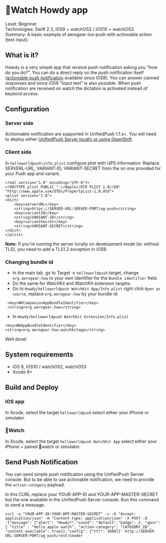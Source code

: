 Watch Howdy app
================
Level: Beginner  
Technologies: Swift 2.3, iOS9 + watchOS2 / iOS10 + watchOS3   
Summary: A basic example of aerogear-ios-push with actionable action (text input).  

What is it?
-----------

Howdy is a very simple app that receive push notification asking you "how do you do?". You can do a direct reply on the push notification itself ([actionable push notification](http://blogs.imediaconnection.com/blog/2015/04/16/actionable-notifications-and-the-apple-watch/) available since iOS8). You can answer canned responses and since iOS9 "input text" is also possible. When push notification are received on watch the dictation is activated instead of keybord access.

Configuration
-------------
### Server side
Actionnable notification are supported in UnifiedPush 1.1.x+. 
You will need to deploy either [UnifiedPush Server locally or using OpenShift](https://aerogear.org/push/).

### Client side
In ```helloworldpush\info.plist``` configure plist with UPS information:
Replace SERVERL-URL, VARIANT-ID, VARIANT-SECRET from the on one provided for your Push app and variant.

```
<?xml version="1.0" encoding="UTF-8"?>
<!DOCTYPE plist PUBLIC "-//Apple//DTD PLIST 1.0//EN" "http://www.apple.com/DTDs/PropertyList-1.0.dtd">
<plist version="1.0">
<dict>  
    <key>serverURL</key>
    <string>https://SERVER-URL:SERVER-PORT/ag-push</string>
    <key>variantID</key>
    <string>VARIANT-ID</string>
    <key>variantSecret</key>
    <string>VARIANT-SECRET</string>    
</dict>
</plist>

```

**Note:** If you're running the server locally on development mode (ie: without TLS), you need to add a TLS1.2 exception in iOS9.

### Changing bundle id
* In the main tab, go to Target -> `helloworldpush` target, change `org.aerogear.how` to your own identifier for the `Bundle identifier` field. 
* Do the same for WatchKit and WatchKit extension targets. 
* Go to `Howdy/helloworldpush WatchKit App/Info.plist` right click `Open as source`, replace `org.aerogear.how` by your bundle id:
```
 <key>WKCompanionAppBundleIdentifier</key>
 <string>org.aerogear.how</string>
 ```
* In `Howdy/helloworldpush WatchKit Extension/Info.plist`
```
<key>WKAppBundleIdentifier</key>
<string>org.aerogear.how.watchkitapp</string>
```
Well done!


System requirements
-------------------
- iOS 9, iOS10 / watchOS2, watchOS3 
- Xcode 8+

Build and Deploy
----------------
### iOS app
In Xcode, select the target ```helloworldpush``` select either your iPhone or simulator.

### Watch
In Xcode, select the target ```helloworldpush WatchKit App``` select either your iPhone + paired watch or simulator.

Send Push Notification
----------------------

You can send simple push notification using the UnifiedPush Server console. But to be able to use actionable notification, we need to provide the ```action-category``` payload.

In this CURL replace your YOUR-APP-ID and YOUR-APP-MASTER-SECRET but the one available in the UnifiedPush Server console. Run this command to send a message.

```
curl -u "YOUR-APP-ID:YOUR-APP-MASTER-SECRET" -v -H "Accept: application/json" -H "Content-type: application/json" -X POST -d '{"message": {"alert": "Howdy?","sound": "default","badge": 2, "apns": { "title" : "Hello apple watch", "action-category": "CATEGORY_ID", "content-available": true}},"config": {"ttl": 3600}}' http://SERVER-URL:SERVER-PORT/ag-push/rest/sender
```
